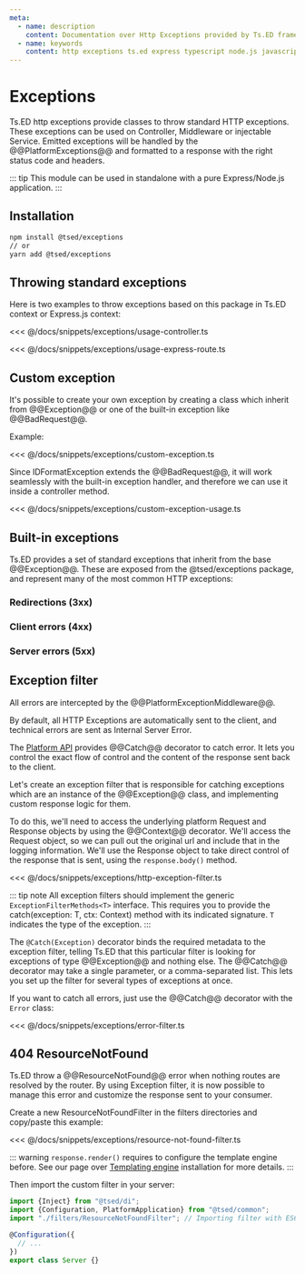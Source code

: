 ```yaml
---
meta:
  - name: description
    content: Documentation over Http Exceptions provided by Ts.ED framework. Use class to throw a standard Http error.
  - name: keywords
    content: http exceptions ts.ed express typescript node.js javascript decorators jsonschema class models
---
```


# Exceptions

Ts.ED http exceptions provide classes to throw standard HTTP exceptions. These exceptions can be used on Controller, Middleware or injectable Service.
Emitted exceptions will be handled by the @@PlatformExceptions@@ and formatted to a response with the right status code and headers.

::: tip
This module can be used in standalone with a pure Express/Node.js application.
:::

## Installation

```bash
npm install @tsed/exceptions
// or
yarn add @tsed/exceptions
```

## Throwing standard exceptions

Here is two examples to throw exceptions based on this package in Ts.ED context or Express.js context:

<Tabs class="-code">
  <Tab label="Ts.ED">
  
<<< @/docs/snippets/exceptions/usage-controller.ts

  </Tab>
  <Tab label="Express.js">
  
<<< @/docs/snippets/exceptions/usage-express-route.ts

  </Tab>
</Tabs>

## Custom exception

It's possible to create your own exception by creating a class which inherit from @@Exception@@ or one of the built-in exception like @@BadRequest@@.

Example:

<<< @/docs/snippets/exceptions/custom-exception.ts

Since IDFormatException extends the @@BadRequest@@, it will work seamlessly with the built-in exception handler, and therefore we can use it inside a controller method.

<<< @/docs/snippets/exceptions/custom-exception-usage.ts

## Built-in exceptions

Ts.ED provides a set of standard exceptions that inherit from the base @@Exception@@.
These are exposed from the @tsed/exceptions package, and represent many of the most common HTTP exceptions:

### Redirections (3xx)

<ApiList query="module == '@tsed/exceptions' && symbolType === 'class' && path.indexOf('redirections') > -1" />

### Client errors (4xx)

<ApiList query="module == '@tsed/exceptions' && symbolType === 'class' && path.indexOf('clientErrors') > -1" />

### Server errors (5xx)

<ApiList query="module == '@tsed/exceptions' && symbolType === 'class' && path.indexOf('serverErrors') > -1" />

## Exception filter

All errors are intercepted by the @@PlatformExceptionMiddleware@@.

By default, all HTTP Exceptions are automatically sent to the client, and technical errors are
sent as Internal Server Error.

The [Platform API](/docs/platform-api.md) provides @@Catch@@ decorator to catch error.
It lets you control the exact flow of control and the content of the response sent back to the client.

Let's create an exception filter that is responsible for catching exceptions which are an instance of the @@Exception@@ class,
and implementing custom response logic for them.

To do this, we'll need to access the underlying platform Request and Response objects by using the @@Context@@ decorator.
We'll access the Request object, so we can pull out the original url and include that in the logging information.
We'll use the Response object to take direct control of the response that is sent, using the `response.body()` method.

<<< @/docs/snippets/exceptions/http-exception-filter.ts

::: tip note
All exception filters should implement the generic `ExceptionFilterMethods<T>` interface. This requires you to provide the catch(exception: T, ctx: Context) method with its indicated signature. `T` indicates the type of the exception.
:::

The `@Catch(Exception)` decorator binds the required metadata to the exception filter, telling Ts.ED that this particular filter is looking for exceptions of type @@Exception@@ and nothing else.
The @@Catch@@ decorator may take a single parameter, or a comma-separated list. This lets you set up the filter for several types of exceptions at once.

If you want to catch all errors, just use the @@Catch@@ decorator with the `Error` class:

<<< @/docs/snippets/exceptions/error-filter.ts

## 404 ResourceNotFound

Ts.ED throw a @@ResourceNotFound@@ error when nothing routes are resolved by the router.
By using Exception filter, it is now possible to manage this error and customize the
response sent to your consumer.

Create a new ResourceNotFoundFilter in the filters directories and copy/paste this example:

<<< @/docs/snippets/exceptions/resource-not-found-filter.ts

::: warning
`response.render()` requires to configure the template engine before. See our page over [Templating engine](/tutorials/templating.html#installation) installation for more details.
:::

Then import the custom filter in your server:

```typescript
import {Inject} from "@tsed/di";
import {Configuration, PlatformApplication} from "@tsed/common";
import "./filters/ResourceNotFoundFilter"; // Importing filter with ES6 import is enough

@Configuration({
  // ...
})
export class Server {}
```
